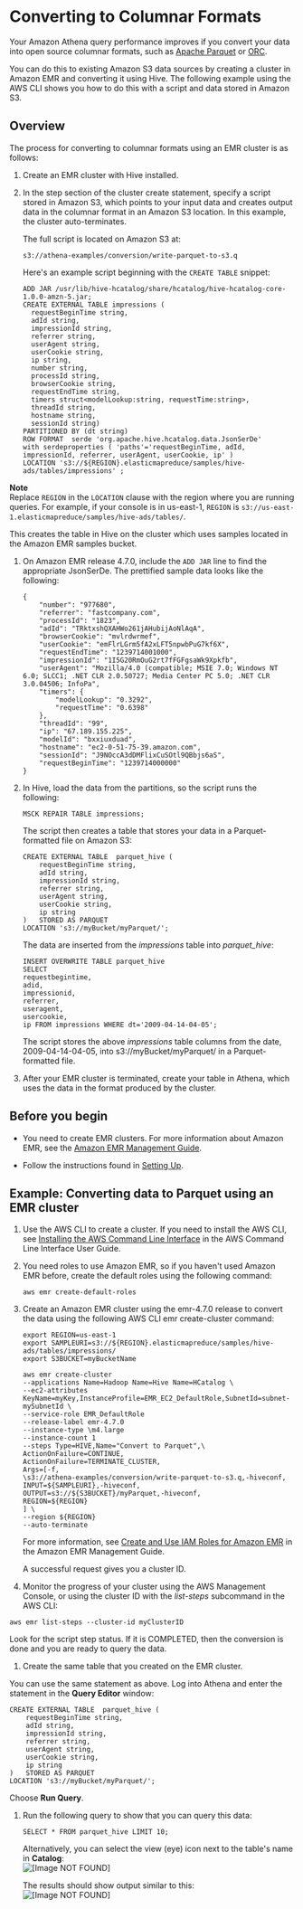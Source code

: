 # Converting to Columnar Formats<a name="convert-to-columnar"></a>

Your Amazon Athena query performance improves if you convert your data into open source columnar formats, such as [Apache Parquet](https://parquet.apache.org) or [ORC](https://orc.apache.org/)\.

You can do this to existing Amazon S3 data sources by creating a cluster in Amazon EMR and converting it using Hive\. The following example using the AWS CLI shows you how to do this with a script and data stored in Amazon S3\.

## Overview<a name="overview"></a>

The process for converting to columnar formats using an EMR cluster is as follows:

1. Create an EMR cluster with Hive installed\.

1. In the step section of the cluster create statement, specify a script stored in Amazon S3, which points to your input data and creates output data in the columnar format in an Amazon S3 location\. In this example, the cluster auto\-terminates\.

   The full script is located on Amazon S3 at:

   ```
   s3://athena-examples/conversion/write-parquet-to-s3.q
   ```

   Here's an example script beginning with the `CREATE TABLE` snippet:

   ```
   ADD JAR /usr/lib/hive-hcatalog/share/hcatalog/hive-hcatalog-core-1.0.0-amzn-5.jar;
   CREATE EXTERNAL TABLE impressions (
     requestBeginTime string,
     adId string,
     impressionId string,
     referrer string,
     userAgent string,
     userCookie string,
     ip string,
     number string,
     processId string,
     browserCookie string,
     requestEndTime string,
     timers struct<modelLookup:string, requestTime:string>,
     threadId string,
     hostname string,
     sessionId string)
   PARTITIONED BY (dt string)
   ROW FORMAT  serde 'org.apache.hive.hcatalog.data.JsonSerDe'
   with serdeproperties ( 'paths'='requestBeginTime, adId, impressionId, referrer, userAgent, userCookie, ip' )
   LOCATION 's3://${REGION}.elasticmapreduce/samples/hive-ads/tables/impressions' ;
   ```
**Note**  
Replace `REGION` in the `LOCATION` clause with the region where you are running queries\. For example, if your console is in us\-east\-1, `REGION` is `s3://us-east-1.elasticmapreduce/samples/hive-ads/tables/`\.

   This creates the table in Hive on the cluster which uses samples located in the Amazon EMR samples bucket\. 

1. On Amazon EMR release 4\.7\.0, include the `ADD JAR` line to find the appropriate JsonSerDe\. The prettified sample data looks like the following:

   ```
   {
       "number": "977680",
       "referrer": "fastcompany.com",
       "processId": "1823",
       "adId": "TRktxshQXAHWo261jAHubijAoNlAqA",
       "browserCookie": "mvlrdwrmef",
       "userCookie": "emFlrLGrm5fA2xLFT5npwbPuG7kf6X",
       "requestEndTime": "1239714001000",
       "impressionId": "1I5G20RmOuG2rt7fFGFgsaWk9Xpkfb",
       "userAgent": "Mozilla/4.0 (compatible; MSIE 7.0; Windows NT 6.0; SLCC1; .NET CLR 2.0.50727; Media Center PC 5.0; .NET CLR 3.0.04506; InfoPa",
       "timers": {
           "modelLookup": "0.3292",
           "requestTime": "0.6398"
       },
       "threadId": "99",
       "ip": "67.189.155.225",
       "modelId": "bxxiuxduad",
       "hostname": "ec2-0-51-75-39.amazon.com",
       "sessionId": "J9NOccA3dDMFlixCuSOtl9QBbjs6aS",
       "requestBeginTime": "1239714000000"
   }
   ```

1. In Hive, load the data from the partitions, so the script runs the following:

   ```
   MSCK REPAIR TABLE impressions;
   ```

   The script then creates a table that stores your data in a Parquet\-formatted file on Amazon S3:

   ```
   CREATE EXTERNAL TABLE  parquet_hive (
       requestBeginTime string,
       adId string,
       impressionId string,
       referrer string,
       userAgent string,
       userCookie string,
       ip string
   )   STORED AS PARQUET
   LOCATION 's3://myBucket/myParquet/';
   ```

   The data are inserted from the *impressions* table into *parquet\_hive*:

   ```
   INSERT OVERWRITE TABLE parquet_hive
   SELECT
   requestbegintime,
   adid,
   impressionid,
   referrer,
   useragent,
   usercookie,
   ip FROM impressions WHERE dt='2009-04-14-04-05';
   ```

   The script stores the above *impressions* table columns from the date, 2009\-04\-14\-04\-05, into s3://myBucket/myParquet/ in a Parquet\-formatted file\. 

1. After your EMR cluster is terminated, create your table in Athena, which uses the data in the format produced by the cluster\.

## Before you begin<a name="prerequisites"></a>

+ You need to create EMR clusters\. For more information about Amazon EMR, see the [Amazon EMR Management Guide](http://docs.aws.amazon.com/emr/latest/ManagementGuide/)\.

+ Follow the instructions found in [Setting Up](setting-up.md)\.

## Example: Converting data to Parquet using an EMR cluster<a name="example-converting-data-to-parquet-using-an-emr-cluster"></a>

1. Use the AWS CLI to create a cluster\. If you need to install the AWS CLI, see [Installing the AWS Command Line Interface](http://docs.aws.amazon.com/cli/latest/userguide/installing.html) in the AWS Command Line Interface User Guide\.

1. You need roles to use Amazon EMR, so if you haven't used Amazon EMR before, create the default roles using the following command:

   ```
   aws emr create-default-roles
   ```

1. Create an Amazon EMR cluster using the emr\-4\.7\.0 release to convert the data using the following AWS CLI emr create\-cluster command:

   ```
   export REGION=us-east-1
   export SAMPLEURI=s3://${REGION}.elasticmapreduce/samples/hive-ads/tables/impressions/
   export S3BUCKET=myBucketName
   
   aws emr create-cluster 
   --applications Name=Hadoop Name=Hive Name=HCatalog \
   --ec2-attributes KeyName=myKey,InstanceProfile=EMR_EC2_DefaultRole,SubnetId=subnet-mySubnetId \
   --service-role EMR_DefaultRole 
   --release-label emr-4.7.0 
   --instance-type \m4.large 
   --instance-count 1 
   --steps Type=HIVE,Name="Convert to Parquet",\
   ActionOnFailure=CONTINUE,
   ActionOnFailure=TERMINATE_CLUSTER,
   Args=[-f,
   \s3://athena-examples/conversion/write-parquet-to-s3.q,-hiveconf,
   INPUT=${SAMPLEURI},-hiveconf,
   OUTPUT=s3://${S3BUCKET}/myParquet,-hiveconf,
   REGION=${REGION}
   ] \
   --region ${REGION} 
   --auto-terminate
   ```

   For more information, see [Create and Use IAM Roles for Amazon EMR](http://docs.aws.amazon.com/emr/latest/ManagementGuide/emr-iam-roles-creatingroles.html) in the Amazon EMR Management Guide\.

   A successful request gives you a cluster ID\.

1.  Monitor the progress of your cluster using the AWS Management Console, or using the cluster ID with the *list\-steps* subcommand in the AWS CLI:

   ```
   aws emr list-steps --cluster-id myClusterID
   ```

   Look for the script step status\. If it is COMPLETED, then the conversion is done and you are ready to query the data\.

1.  Create the same table that you created on the EMR cluster\.

   You can use the same statement as above\. Log into Athena and enter the statement in the **Query Editor** window:

   ```
   CREATE EXTERNAL TABLE  parquet_hive (
       requestBeginTime string,
       adId string,
       impressionId string,
       referrer string,
       userAgent string,
       userCookie string,
       ip string
   )   STORED AS PARQUET
   LOCATION 's3://myBucket/myParquet/';
   ```

   Choose **Run Query**\.

1. Run the following query to show that you can query this data:

   ```
   SELECT * FROM parquet_hive LIMIT 10;
   ```

   Alternatively, you can select the view \(eye\) icon next to the table's name in **Catalog**:  
![\[Image NOT FOUND\]](http://docs.aws.amazon.com/athena/latest/ug/images/parquet_hive_view.png)

   The results should show output similar to this:  
![\[Image NOT FOUND\]](http://docs.aws.amazon.com/athena/latest/ug/images/parquet_query.png)